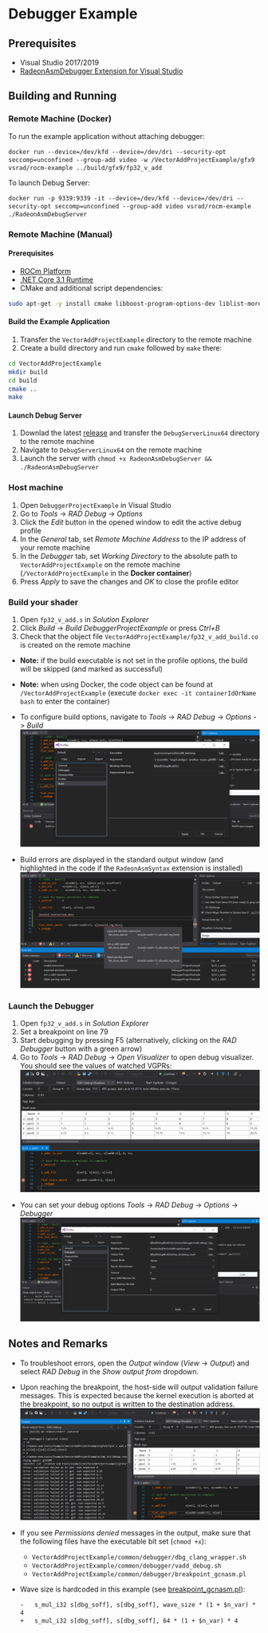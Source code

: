 # Debugger Example

## Prerequisites

* Visual Studio 2017/2019
* [RadeonAsmDebugger Extension for Visual Studio](../README.md#Installation)

## Building and Running

### Remote Machine (Docker)

To run the example application without attaching debugger:
```
docker run --device=/dev/kfd --device=/dev/dri --security-opt seccomp=unconfined --group-add video -w /VectorAddProjectExample/gfx9 vsrad/rocm-example ../build/gfx9/fp32_v_add
```

To launch Debug Server:
```
docker run -p 9339:9339 -it --device=/dev/kfd --device=/dev/dri --security-opt seccomp=unconfined --group-add video vsrad/rocm-example ./RadeonAsmDebugServer
```

### Remote Machine (Manual)

#### Prerequisites

* [ROCm Platform](https://rocm.github.io/ROCmInstall.html)
* [.NET Core 3.1 Runtime](https://dotnet.microsoft.com/download/dotnet-core/3.1)
* CMake and additional script dependencies:
```sh
sudo apt-get -y install cmake libboost-program-options-dev liblist-moreutils-perl
```

#### Build the Example Application

1. Transfer the `VectorAddProjectExample` directory to the remote machine
2. Create a build directory and run `cmake` followed by `make` there:
```sh
cd VectorAddProjectExample
mkdir build
cd build
cmake ..
make
```

#### Launch Debug Server

1. Downlad the latest [release](https://github.com/vsrad/radeon-asm-tools/releases) and transfer the `DebugServerLinux64` directory to the remote machine
2. Navigate to `DebugServerLinux64` on the remote machine
3. Launch the server with `chmod +x RadeonAsmDebugServer && ./RadeonAsmDebugServer`

### Host machine

1. Open `DebuggerProjectExample` in Visual Studio
2. Go to *Tools* -> *RAD Debug* -> *Options*
3. Click the *Edit* button in the opened window to edit the active debug profile
4. In the *General* tab, set *Remote Machine Address* to the IP address of your remote machine
5. In the *Debugger* tab, set *Working Directory* to the absolute path
to `VectorAddProjectExample` on the remote machine (`/VectorAddProjectExample` in the **Docker container**)
6. Press *Apply* to save the changes and *OK* to close the profile editor

### Build your shader

1. Open `fp32_v_add.s` in *Solution Explorer*
2. Click *Build* -> *Build DebuggerProjectExample* or press *Ctrl+B*
3. Check that the object file `VectorAddProjectExample/fp32_v_add_build.co` is created on the remote machine

* **Note:** if the build executable is not set in the profile options, the build will be skipped (and marked as successful)
* **Note:** when using Docker, the code object can be found at `/VectorAddProjectExample` (execute `docker exec -it containerIdOrName bash` to enter the container)

* To configure build options, navigate to *Tools* -> *RAD Debug* -> *Options* -> *Build*
    ![Build options](docs/build-options.PNG)
* Build errors are displayed in the standard output window (and highlighted in the code if the `RadeonAsmSyntax` extension is installed)
    ![Build errors](docs/build-errors.PNG)

### Launch the Debugger

1. Open `fp32_v_add.s` in *Solution Explorer*
2. Set a breakpoint on line 79
3. Start debugging by pressing F5 (alternatively, clicking on the *RAD Debugger* button with a green arrow)
4. Go to *Tools* -> *RAD Debug* -> *Open Visualizer* to open debug visualizer. You should
see the values of watched VGPRs:
![Visualizer output](docs/visualizer-output.PNG)

* You can set your debug options *Tools* -> *RAD Debug* -> *Options* -> *Debugger*
    ![Debugger options](docs/debug-options.PNG)

## Notes and Remarks

* To troubleshoot errors, open the *Output* window (*View* -> *Output*) and select *RAD Debug* in the *Show output from* dropdown.

* Upon reaching the breakpoint, the host-side will output validation failure messages. This is expected because the kernel execution is aborted at the breakpoint, so no output is written to the destination address.
![Visualizer output](docs/output-window.PNG)

* If you see *Permissions denied* messages in the output, make sure that the following files have the executable bit set (`chmod +x`):
  - `VectorAddProjectExample/common/debugger/dbg_clang_wrapper.sh`
  - `VectorAddProjectExample/common/debugger/vadd_debug.sh`
  - `VectorAddProjectExample/common/debugger/breakpoint_gcnasm.pl`

* Wave size is hardcoded in this example (see [breakpoint_gcnasm.pl](VectorAddProjectExample/common/debugger/breakpoint_gcnasm.pl#L170)):
    ```
    -   s_mul_i32 s[dbg_soff], s[dbg_soff], wave_size * (1 + $n_var) * 4
    +   s_mul_i32 s[dbg_soff], s[dbg_soff], 64 * (1 + $n_var) * 4
    ```
